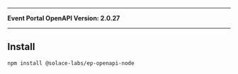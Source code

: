 
---

**Event Portal OpenAPI Version: 2.0.27**

---

## Install

```bash
npm install @solace-labs/ep-openapi-node
```
